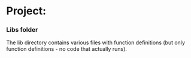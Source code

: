# Project: 
### Libs folder

The lib directory contains various files with function definitions (but only function definitions - no code that actually runs).

